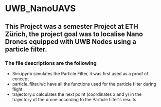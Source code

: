 # UWB_NanoUAVS
## This Project was a semester Project at ETH Zürich, the project goal was to localise Nano Drones equipped with UWB Nodes using a particle filter.

### The file descriptions are the following
* Sim.ipynb simulates the Particle Filter, it was first used as a proof of concept
* particle_filter.h/c have all the functions used for the particle filter during flight
* trajectory.c calculates the next point (coordinates x and y) in the trajectory of the drone according to the Particle filter's results.
